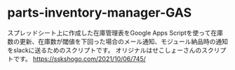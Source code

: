 # parts-inventory-manager-GAS

スプレッドシート上に作成した在庫管理表をGoogle Apps Scriptを使って在庫数の更新、在庫数が閾値を下回った場合のメール通知、モジュール納品時の通知をslackに送るためのスクリプトです。
オリジナルはせこしょーさんのスクリプトです。
https://sskshogo.com/2021/10/06/745/
